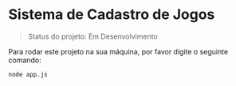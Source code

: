 <h1>Sistema de Cadastro de Jogos</h1>

> Status do projeto: Em Desenvolvimento

Para rodar este projeto na sua máquina, por favor digite o seguinte comando:
```
node app.js
```